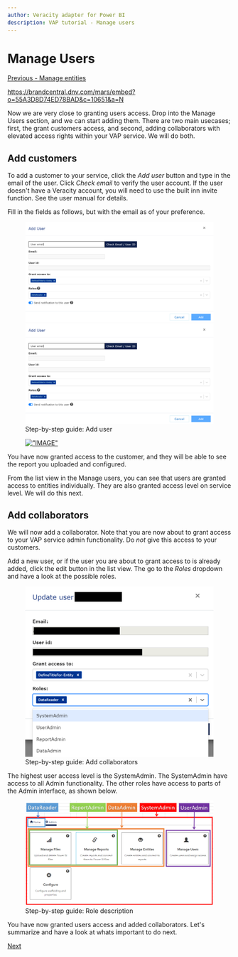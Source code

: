 ```yaml
---
author: Veracity adapter for Power BI
description: VAP tutorial - Manage users
---
```


# Manage Users
[Previous - Manage entities](4-manage-entities.md)

https://brandcentral.dnv.com/mars/embed?o=55A3D8D74ED78BAD&c=10651&a=N
										
Now we are very close to granting users access. Drop into the Manage Users section, and we can start adding them. There are two main usecases; first, the grant customers access, and second, adding collaborators with elevated access rights within your VAP service. We will do both.

## Add customers
To add a customer to your service, click the <i>Add user</i> button and type in the email of the user. Click <i>Check email</i> to verify the user account. If the user doesn't have a Veracity account, you will need to use the built inn invite function. See the user manual for details.

Fill in the fields as follows, but with the email as of your preference. 
<figure>
	<img src="assets/step-by-step-add-users.png"/>
	<img src ="assets/step-by-step-add-users.png" >
	<figcaption>Step-by-step guide: Add user</figcaption>

[!["IMAGE"]("assets/step-by-step-add-users.png")](https://brandcentral.dnv.com/mars/embed?o=60ABE550617D6AD6&c=10651&a=N "Intro")</figure>


You have now granted access to the customer, and they will be able to see the report you uploaded and configured. 

From the list view in the Manage users, you can see that users are granted access to entities individually. They are also granted access level on service level. We will do this next.

## Add collaborators
We will now add a collaborator. Note that you are now about to grant access to your VAP service admin functionality. Do <i>not</i> give this access to your customers.

Add a new user, or if the user you are about to grant access to is already added, click the edit button in the list view. The go to the <i>Roles</i> dropdown and have a look at the possible roles.
<figure>
	<img src="assets/step-by-step-add-collaborator.png"/>
	<figcaption>Step-by-step guide: Add collaborators</figcaption>
</figure>
The highest user access level is the SystemAdmin. The SystemAdmin have access to all Admin functionality. The other roles have access to parts of the Admin interface, as shown below.
<figure>
	<img src="assets/step-by-step-role-description.png"/>
	<figcaption>Step-by-step guide: Role description</figcaption>
</figure>

You have now granted users access and added collaborators. Let's summarize and have a look at whats important to do next.

[Next](6-summary.md)



